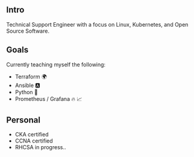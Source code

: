 ## Intro
Technical Support Engineer with a focus on Linux, Kubernetes, and Open Source Software. 

## Goals
Currently teaching myself the following:

- Terraform 🌍
- Ansible 🅰️
- Python 🐍
- Prometheus / Grafana 🔥 📈

## Personal
- CKA certified
- CCNA certified
- RHCSA in progress.. 
